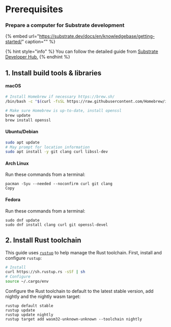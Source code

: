 # Prerequisites

### Prepare a computer for Substrate development

{% embed url="https://substrate.dev/docs/en/knowledgebase/getting-started/" caption="" %}

{% hint style="info" %}
You can follow the detailed guide from [Substrate Developer Hub.](https://substrate.dev/docs/en/knowledgebase/getting-started/)
{% endhint %}

## 1. Install build tools & libraries

#### macOS

```bash
# Install Homebrew if necessary https://brew.sh/
/bin/bash -c "$(curl -fsSL https://raw.githubusercontent.com/Homebrew/install/master/install.sh)"

# Make sure Homebrew is up-to-date, install openssl
brew update
brew install openssl
```

#### Ubuntu/Debian

```bash
sudo apt update
# May prompt for location information
sudo apt install -y git clang curl libssl-dev
```

#### Arch Linux

Run these commands from a terminal:

```text
pacman -Syu --needed --noconfirm curl git clang
Copy
```

#### Fedora

Run these commands from a terminal:

```text
sudo dnf update
sudo dnf install clang curl git openssl-devel
```

## 2. Install Rust toolchain

This guide uses [`rustup`](https://rustup.rs/) to help manage the Rust toolchain. First, install and configure `rustup`:

```bash
# Install
curl https://sh.rustup.rs -sSf | sh
# Configure
source ~/.cargo/env
```

Configure the Rust toolchain to default to the latest stable version, add nightly and the nightly wasm target:

```text
rustup default stable
rustup update
rustup update nightly
rustup target add wasm32-unknown-unknown --toolchain nightly
```

